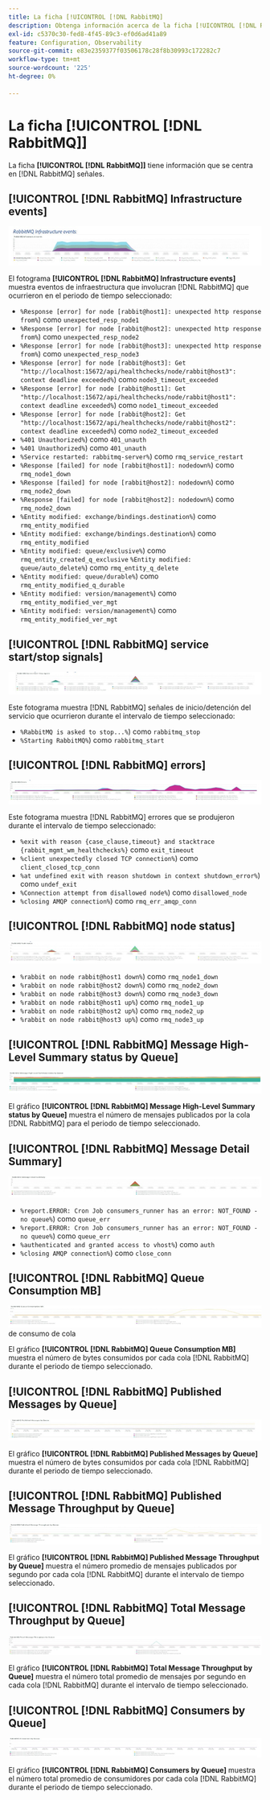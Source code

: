 ```yaml
---
title: La ficha [!UICONTROL [!DNL RabbitMQ]
description: Obtenga información acerca de la ficha [!UICONTROL [!DNL RabbitMQ] de  [!DNL Observation for Adobe Commerce].
exl-id: c5370c30-fed8-4f45-89c3-ef0d6ad41a89
feature: Configuration, Observability
source-git-commit: e83e2359377f03506178c28f8b30993c172282c7
workflow-type: tm+mt
source-wordcount: '225'
ht-degree: 0%

---
```


# La ficha [!UICONTROL [!DNL RabbitMQ]]

La ficha **[!UICONTROL [!DNL RabbitMQ]]** tiene información que se centra en [!DNL RabbitMQ] señales.

## [!UICONTROL [!DNL RabbitMQ] Infrastructure events]

![[!DNL RabbitMQ] eventos de infraestructura](../../assets/tools/observation-for-adobe-commerce/rabbitmq-tab-1.jpeg)

El fotograma **[!UICONTROL [!DNL RabbitMQ] Infrastructure events]** muestra eventos de infraestructura que involucran [!DNL RabbitMQ] que ocurrieron en el periodo de tiempo seleccionado:

* `%Response [error] for node [rabbit@host1]: unexpected http response from%`) como `unexpected_resp_node1`
* `%Response [error] for node [rabbit@host2]: unexpected http response from%`) como `unexpected_resp_node2`
* `%Response [error] for node [rabbit@host3]: unexpected http response from%`) como `unexpected_resp_node3`
* `%Response [error] for node [rabbit@host3]: Get "http://localhost:15672/api/healthchecks/node/rabbit@host3": context deadline exceeded%`) como `node3_timeout_exceeded`
* `%Response [error] for node [rabbit@host1]: Get "http://localhost:15672/api/healthchecks/node/rabbit@host1": context deadline exceeded%`) como `node1_timeout_exceeded`
* `%Response [error] for node [rabbit@host2]: Get "http://localhost:15672/api/healthchecks/node/rabbit@host2": context deadline exceeded%`) como `node2_timeout_exceeded`
* `%401 Unauthorized%`) como `401_unauth`
* `%401 Unauthorized%`) como `401_unauth`
* `%Service restarted: rabbitmq-server%`) como `rmq_service_restart`
* `%Response [failed] for node [rabbit@host1]: nodedown%`) como `rmq_node1_down`
* `%Response [failed] for node [rabbit@host2]: nodedown%`) como `rmq_node2_down`
* `%Response [failed] for node [rabbit@host2]: nodedown%`) como `rmq_node2_down`
* `%Entity modified: exchange/bindings.destination%`) como `rmq_entity_modified`
* `%Entity modified: exchange/bindings.destination%`) como `rmq_entity_modified`
* `%Entity modified: queue/exclusive%`) como `rmq_entity_created_q_exclusive` `%Entity modified: queue/auto_delete%`) como `rmq_entity_q_delete`
* `%Entity modified: queue/durable%`) como `rmq_entity_modified_q_durable`
* `%Entity modified: version/management%`) como `rmq_entity_modified_ver_mgt`
* `%Entity modified: version/management%`) como `rmq_entity_modified_ver_mgt`

## [!UICONTROL [!DNL RabbitMQ] service start/stop signals]

![[!DNL RabbitMQ] señales de inicio/parada del servicio](../../assets/tools/observation-for-adobe-commerce/rabbitmq-tab-2.jpeg)

Este fotograma muestra [!DNL RabbitMQ] señales de inicio/detención del servicio que ocurrieron durante el intervalo de tiempo seleccionado:

* `%RabbitMQ is asked to stop...%`) como `rabbitmq_stop`
* `%Starting RabbitMQ%`) como `rabbitmq_start`

## [!UICONTROL [!DNL RabbitMQ] errors]

![[!DNL RabbitMQ] errores](../../assets/tools/observation-for-adobe-commerce/rabbitmq-tab-3.jpeg)

Este fotograma muestra [!DNL RabbitMQ] errores que se produjeron durante el intervalo de tiempo seleccionado:

* `%exit with reason {case_clause,timeout} and stacktrace {rabbit_mgmt_wm_healthchecks%}` como `exit_timeout`
* `%client unexpectedly closed TCP connection%`) como `client_closed_tcp_conn`
* `%at undefined exit with reason shutdown in context shutdown_error%`) como `undef_exit`
* `%Connection attempt from disallowed node%`) como `disallowed_node`
* `%closing AMQP connection%`) como `rmq_err_amqp_conn`

## [!UICONTROL [!DNL RabbitMQ] node status]

![[!DNL RabbitMQ] estado de nodo](../../assets/tools/observation-for-adobe-commerce/rabbitmq-tab-4.jpeg)

* `%rabbit on node rabbit@host1 down%`) como `rmq_node1_down`
* `%rabbit on node rabbit@host2 down%`) como `rmq_node2_down`
* `%rabbit on node rabbit@host3 down%`) como `rmq_node3_down`
* `%rabbit on node rabbit@host1 up%`) como `rmq_node1_up`
* `%rabbit on node rabbit@host2 up%`) como `rmq_node2_up`
* `%rabbit on node rabbit@host3 up%`) como `rmq_node3_up`

## [!UICONTROL [!DNL RabbitMQ] Message High-Level Summary status by Queue]

![[!DNL RabbitMQ] estado de resumen de alto nivel de mensaje por cola](../../assets/tools/observation-for-adobe-commerce/rabbitmq-tab-5.jpeg)

El gráfico **[!UICONTROL [!DNL RabbitMQ] Message High-Level Summary status by Queue]** muestra el número de mensajes publicados por la cola [!DNL RabbitMQ] para el periodo de tiempo seleccionado.

## [!UICONTROL [!DNL RabbitMQ] Message Detail Summary]

![[!DNL RabbitMQ] resumen de detalles de mensaje](../../assets/tools/observation-for-adobe-commerce/rabbitmq-tab-6.jpeg)

* `%report.ERROR: Cron Job consumers_runner has an error: NOT_FOUND - no queue%`) como `queue_err`
* `%report.ERROR: Cron Job consumers_runner has an error: NOT_FOUND - no queue%`) como `queue_err`
* `%authenticated and granted access to vhost%`) como `auth`
* `%closing AMQP connection%`) como `close_conn`

## [!UICONTROL [!DNL RabbitMQ] Queue Consumption MB]

![[!DNL RabbitMQ] MB](../../assets/tools/observation-for-adobe-commerce/rabbitmq-tab-7.jpeg) de consumo de cola

El gráfico **[!UICONTROL [!DNL RabbitMQ] Queue Consumption MB]** muestra el número de bytes consumidos por cada cola [!DNL RabbitMQ] durante el periodo de tiempo seleccionado.

## [!UICONTROL [!DNL RabbitMQ] Published Messages by Queue]

![[!DNL RabbitMQ] mensajes publicados por cola](../../assets/tools/observation-for-adobe-commerce/rabbitmq-tab-8.jpeg)

El gráfico **[!UICONTROL [!DNL RabbitMQ] Published Messages by Queue]** muestra el número de bytes consumidos por cada cola [!DNL RabbitMQ] durante el periodo de tiempo seleccionado.

## [!UICONTROL [!DNL RabbitMQ] Published Message Throughput by Queue]

![[!DNL RabbitMQ] Rendimiento de mensajes publicados por cola](../../assets/tools/observation-for-adobe-commerce/rabbitmq-tab-9.jpeg)

El gráfico **[!UICONTROL [!DNL RabbitMQ] Published Message Throughput by Queue]** muestra el número promedio de mensajes publicados por segundo por cada cola [!DNL RabbitMQ] durante el intervalo de tiempo seleccionado.

## [!UICONTROL [!DNL RabbitMQ] Total Message Throughput by Queue]

![[!DNL RabbitMQ] Rendimiento total del mensaje por cola](../../assets/tools/observation-for-adobe-commerce/rabbitmq-tab-10.jpeg)

El gráfico **[!UICONTROL [!DNL RabbitMQ] Total Message Throughput by Queue]** muestra el número total promedio de mensajes por segundo en cada cola [!DNL RabbitMQ] durante el intervalo de tiempo seleccionado.

## [!UICONTROL [!DNL RabbitMQ] Consumers by Queue]

![[!DNL RabbitMQ] consumidores por cola](../../assets/tools/observation-for-adobe-commerce/rabbitmq-tab-11.jpeg)

El gráfico **[!UICONTROL [!DNL RabbitMQ] Consumers by Queue]** muestra el número total promedio de consumidores por cada cola [!DNL RabbitMQ] durante el periodo de tiempo seleccionado.
